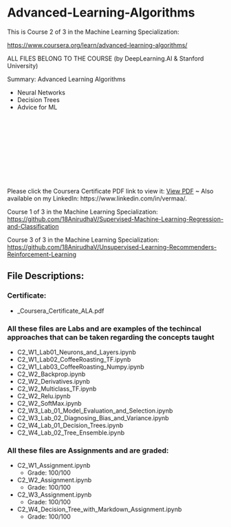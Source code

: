 # Advanced-Learning-Algorithms
This is Course 2 of 3 in the Machine Learning Specialization:

https://www.coursera.org/learn/advanced-learning-algorithms/

ALL FILES BELONG TO THE COURSE (by DeepLearning.AI & Stanford University)

Summary: Advanced Learning Algorithms
- Neural Networks
- Decision Trees
- Advice for ML


<object data="https://github.com/18AnirudhaV/Supervised-Machine-Learning-Regression-and-Classification/blob/main/_Coursera_Certificate.pdf" type="application/pdf" width="700px" height="700px">
    <embed src="https://github.com/18AnirudhaV/Supervised-Machine-Learning-Regression-and-Classification/blob/main/_Coursera_Certificate.pdf">
        <p>Please click the Coursera Certificate PDF link to view it: <a href="https://github.com/18AnirudhaV/Advanced-Learning-Algorithms/blob/main/_Coursera_Certificate_ALA.pdf">View PDF</a> ~ Also available on my LinkedIn: https://www.linkedin.com/in/vermaa/.</p>
    </embed>
</object>

Course 1 of 3 in the Machine Learning Specialization: https://github.com/18AnirudhaV/Supervised-Machine-Learning-Regression-and-Classification

Course 3 of 3 in the Machine Learning Specialization: https://github.com/18AnirudhaV/Unsupervised-Learning-Recommenders-Reinforcement-Learning


## File Descriptions:
### Certificate:
- _Coursera_Certificate_ALA.pdf

### All these files are Labs and are examples of the techincal approaches that can be taken regarding the concepts taught
- C2_W1_Lab01_Neurons_and_Layers.ipynb
- C2_W1_Lab02_CoffeeRoasting_TF.ipynb
- C2_W1_Lab03_CoffeeRoasting_Numpy.ipynb
- C2_W2_Backprop.ipynb
- C2_W2_Derivatives.ipynb
- C2_W2_Multiclass_TF.ipynb
- C2_W2_Relu.ipynb
- C2_W2_SoftMax.ipynb
- C2_W3_Lab_01_Model_Evaluation_and_Selection.ipynb
- C2_W3_Lab_02_Diagnosing_Bias_and_Variance.ipynb
- C2_W4_Lab_01_Decision_Trees.ipynb
- C2_W4_Lab_02_Tree_Ensemble.ipynb

### All these files are Assignments and are graded:
- C2_W1_Assignment.ipynb
  - Grade: 100/100
- C2_W2_Assignment.ipynb
  - Grade: 100/100
- C2_W3_Assignment.ipynb
  - Grade: 100/100
- C2_W4_Decision_Tree_with_Markdown_Assignment.ipynb
  - Grade: 100/100
